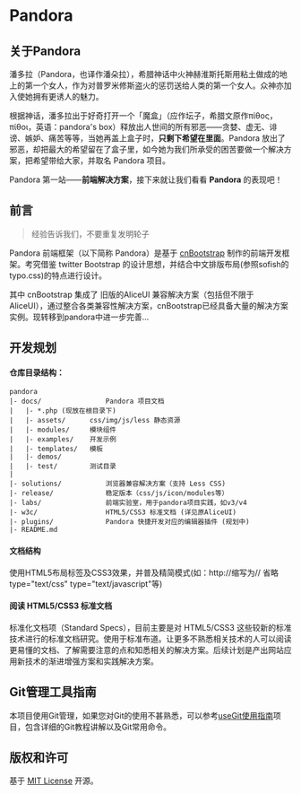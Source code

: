 Pandora 
========

## 关于Pandora

潘多拉（Pandora，也译作潘朵拉），希腊神话中火神赫淮斯托斯用粘土做成的地上的第一个女人，作为对普罗米修斯盗火的惩罚送给人类的第一个女人。众神亦加入使她拥有更诱人的魅力。

根据神话，潘多拉出于好奇打开一个「魔盒」（应作坛子，希腊文原作πίθος，πίθοι，英语：pandora's box）释放出人世间的所有邪恶——贪婪、虚无、诽谤、嫉妒、痛苦等等，当她再盖上盒子时，**只剩下希望在里面**。Pandora 放出了邪恶，却把最大的希望留在了盒子里，如今她为我们所承受的困苦要做一个解决方案，把希望带给大家，并取名 Pandora 项目。
            
Pandora 第一站——**前端解决方案**，接下来就让我们看看 **Pandora** 的表现吧！


## 前言

> 经验告诉我们，不要重复发明轮子

Pandora 前端框架（以下简称 Pandora）是基于 [cnBootstrap](https://github.com/webcoding/cnBootstrap) 制作的前端开发框架。考究借鉴 twitter Bootstrap 的设计思想，并结合中文排版布局(参照sofish的typo.css)的特点进行设计。

其中 cnBootstrap 集成了 旧版的AliceUI 兼容解决方案（包括但不限于AliceUI），通过整合各类兼容性解决方案，cnBootstrap已经具备大量的解决方案实例。现转移到pandora中进一步完善...


## 开发规划

#### 仓库目录结构：

    pandora
    |- docs/                Pandora 项目文档
    |   |- *.php (现放在根目录下)
    |   |- assets/      css/img/js/less 静态资源
    |   |- modules/     模块组件
    |   |- examples/    开发示例
    |   |- templates/   模板
    |   |- demos/
    |   |- test/        测试目录
    | 
    |- solutions/           浏览器兼容解决方案（支持 Less CSS)
    |- release/             稳定版本（css/js/icon/modules等）
    |- labs/                前端实验室，用于pandora项目实践，如v3/v4
    |- w3c/                 HTML5/CSS3 标准文档 (详见原AliceUI)
    |- plugins/             Pandora 快捷开发对应的编辑器插件 (规划中)
    |- README.md

#### 文档结构

使用HTML5布局标签及CSS3效果，并普及精简模式(如：http://缩写为// 省略type="text/css" type="text/javascript"等)

#### 阅读 HTML5/CSS3 标准文档

标准化文档项（Standard Specs），目前主要是对 HTML5/CSS3 这些较新的标准技术进行的标准文档研究。使用于标准布道。让更多不熟悉相关技术的人可以阅读更易懂的文档、了解需要注意的点和知悉相关的解决方案。后续计划是产出网站应用新技术的渐进增强方案和实践解决方案。

## Git管理工具指南 

本项目使用Git管理，如果您对Git的使用不甚熟悉，可以参考[useGit使用指南](https://github.com/pandoraui/useGit)项目，包含详细的Git教程讲解以及Git常用命令。

## 版权和许可 

基于 [MIT License](http://en.wikipedia.org/wiki/MIT_License "WikiPedia 中关于 MIT License 的描述") 开源。
